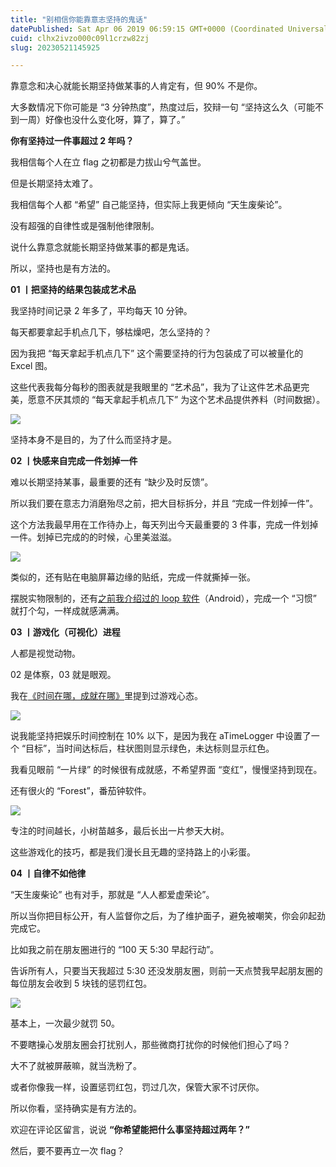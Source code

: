 ```yaml
---
title: "别相信你能靠意志坚持的鬼话"
datePublished: Sat Apr 06 2019 06:59:15 GMT+0000 (Coordinated Universal Time)
cuid: clhx2ivzo000c09l1crzw82zj
slug: 20230521145925

---
```


靠意念和决心就能长期坚持做某事的人肯定有，但 90% 不是你。

大多数情况下你可能是 “3 分钟热度”，热度过后，狡辩一句 “坚持这么久（可能不到一周）好像也没什么变化呀，算了，算了。”

**你有坚持过一件事超过 2 年吗？**

我相信每个人在立 flag 之初都是力拔山兮气盖世。

但是长期坚持太难了。

我相信每个人都 “希望” 自己能坚持，但实际上我更倾向 “天生废柴论”。

没有超强的自律性或是强制他律限制。

说什么靠意念就能长期坚持做某事的都是鬼话。

所以，坚持也是有方法的。

**01 丨把坚持的结果包装成艺术品**

我坚持时间记录 2 年多了，平均每天 10 分钟。

每天都要拿起手机点几下，够枯燥吧，怎么坚持的？

因为我把 “每天拿起手机点几下” 这个需要坚持的行为包装成了可以被量化的 Excel 图。

这些代表我每分每秒的图表就是我眼里的 “艺术品”，我为了让这件艺术品更完美，愿意不厌其烦的 “每天拿起手机点几下” 为这个艺术品提供养料（时间数据）。

![](url)

坚持本身不是目的，为了什么而坚持才是。

**02 丨快感来自完成一件划掉一件**

难以长期坚持某事，最重要的还有 “缺少及时反馈”。

所以我们要在意志力消磨殆尽之前，把大目标拆分，并且 “完成一件划掉一件”。

这个方法我最早用在工作待办上，每天列出今天最重要的 3 件事，完成一件划掉一件。划掉已完成的的时候，心里美滋滋。

![](url)

类似的，还有贴在电脑屏幕边缘的贴纸，完成一件就撕掉一张。

摆脱实物限制的，还有[之前我介绍过的 loop 软件](http://mp.weixin.qq.com/s?__biz=MzI3MzU5MDA1OQ==&mid=2247484827&idx=1&sn=fbf85e32ac34e981f3aad83a7c58cfb3&chksm=eb21b7dfdc563ec989b4563a0359db801d90965d49f3d9388cb88fe85d15bee8eb80f3c8d1fc&scene=21#wechat_redirect)（Android），完成一个 “习惯” 就打个勾，一样成就感满满。

**03 丨游戏化（可视化）进程**

人都是视觉动物。

02 是体察，03 就是眼观。

我在[《时间在哪，成就在哪》](http://mp.weixin.qq.com/s?__biz=MzI3MzU5MDA1OQ==&mid=2247484615&idx=1&sn=ae0f6350d150da32913199859969a79b&chksm=eb21b683dc563f95794eee235d5e3e4cd671c118a81bb244bec4629805933c38c93d458ce250&scene=21#wechat_redirect)里提到过游戏心态。

![](url)

说我能坚持把娱乐时间控制在 10% 以下，是因为我在 aTimeLogger 中设置了一个 “目标”，当时间达标后，柱状图则显示绿色，未达标则显示红色。

我看见眼前 “一片绿” 的时候很有成就感，不希望界面 “变红”，慢慢坚持到现在。

还有很火的 “Forest”，番茄钟软件。

![](url)

专注的时间越长，小树苗越多，最后长出一片参天大树。

这些游戏化的技巧，都是我们漫长且无趣的坚持路上的小彩蛋。

**04 丨自律不如他律**

“天生废柴论” 也有对手，那就是 “人人都爱虚荣论”。

所以当你把目标公开，有人监督你之后，为了维护面子，避免被嘲笑，你会卯起劲完成它。

比如我之前在朋友圈进行的 “100 天 5:30 早起行动”。

告诉所有人，只要当天我超过 5:30 还没发朋友圈，则前一天点赞我早起朋友圈的每位朋友会收到 5 块钱的惩罚红包。

![](url)

基本上，一次最少就罚 50。

不要瞎操心发朋友圈会打扰别人，那些微商打扰你的时候他们担心了吗？

大不了就被屏蔽嘛，就当洗粉了。

或者你像我一样，设置惩罚红包，罚过几次，保管大家不讨厌你。

所以你看，坚持确实是有方法的。

欢迎在评论区留言，说说 **“你希望能把什么事坚持超过两年？”**

然后，要不要再立一次 flag？